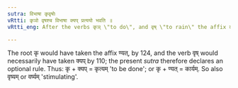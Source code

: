 ```yaml
---
sutra: विभाषा कृवृषोः
vRtti: कृञो वृषश्च विभाषा क्यप् प्रत्ययो भवति ॥
vRtti_eng: After the verbs कृञ् \"to do\", and वृष् \"to rain\" the affix क्यप् is optionally employed.

---
```

The root कृ would have taken the affix ण्यत्, by 124, and the verb वृष् would necessarily have taken क्यप् by 110; the present _sutra_ therefore declares an optional rule. Thus: कृ + क्यप् = कृत्यम् 'to be done'; or कृ + ण्यत् = कार्यम्. So also वृष्यम् or वर्ष्यम् 'stimulating'. 